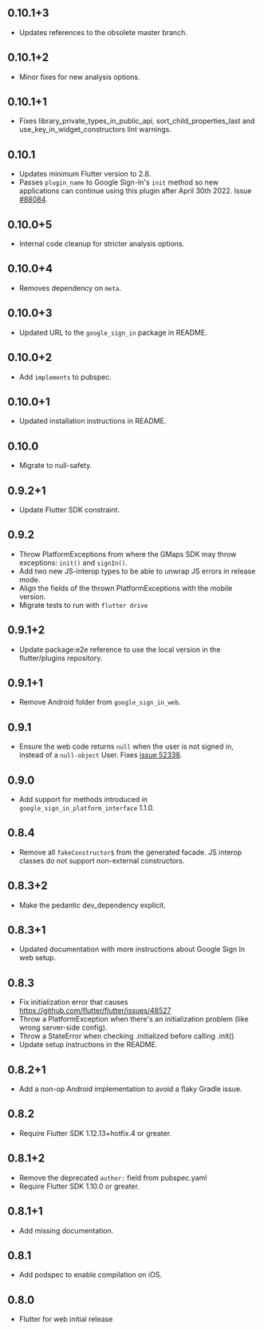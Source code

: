 ## 0.10.1+3

* Updates references to the obsolete master branch.

## 0.10.1+2

* Minor fixes for new analysis options.

## 0.10.1+1

* Fixes library_private_types_in_public_api, sort_child_properties_last and use_key_in_widget_constructors
  lint warnings.

## 0.10.1

* Updates minimum Flutter version to 2.8.
* Passes `plugin_name` to Google Sign-In's `init` method so new applications can
  continue using this plugin after April 30th 2022. Issue [#88084](https://github.com/flutter/flutter/issues/88084).

## 0.10.0+5

* Internal code cleanup for stricter analysis options.

## 0.10.0+4

* Removes dependency on `meta`.

## 0.10.0+3

* Updated URL to the `google_sign_in` package in README.

## 0.10.0+2

* Add `implements` to pubspec.

## 0.10.0+1

* Updated installation instructions in README.

## 0.10.0

* Migrate to null-safety.

## 0.9.2+1

* Update Flutter SDK constraint.

## 0.9.2

* Throw PlatformExceptions from where the GMaps SDK may throw exceptions: `init()` and `signIn()`.
* Add two new JS-interop types to be able to unwrap JS errors in release mode.
* Align the fields of the thrown PlatformExceptions with the mobile version.
* Migrate tests to run with `flutter drive`

## 0.9.1+2

* Update package:e2e reference to use the local version in the flutter/plugins
  repository.

## 0.9.1+1

* Remove Android folder from `google_sign_in_web`.

## 0.9.1

* Ensure the web code returns `null` when the user is not signed in, instead of a `null-object` User. Fixes [issue 52338](https://github.com/flutter/flutter/issues/52338).

## 0.9.0

* Add support for methods introduced in `google_sign_in_platform_interface` 1.1.0.

## 0.8.4

* Remove all `fakeConstructor$` from the generated facade. JS interop classes do not support non-external constructors.

## 0.8.3+2

* Make the pedantic dev_dependency explicit.

## 0.8.3+1

* Updated documentation with more instructions about Google Sign In web setup.

## 0.8.3

* Fix initialization error that causes https://github.com/flutter/flutter/issues/48527
* Throw a PlatformException when there's an initialization problem (like wrong server-side config).
* Throw a StateError when checking .initialized before calling .init()
* Update setup instructions in the README.

## 0.8.2+1

* Add a non-op Android implementation to avoid a flaky Gradle issue.

## 0.8.2

* Require Flutter SDK 1.12.13+hotfix.4 or greater.

## 0.8.1+2

* Remove the deprecated `author:` field from pubspec.yaml
* Require Flutter SDK 1.10.0 or greater.

## 0.8.1+1

* Add missing documentation.

## 0.8.1

* Add podspec to enable compilation on iOS.

## 0.8.0

* Flutter for web initial release
